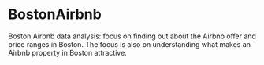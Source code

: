 # BostonAirbnb
Boston Airbnb data analysis: focus on finding out about the Airbnb offer and price ranges in Boston. The focus is also on understanding what makes an Airbnb property in Boston attractive.
